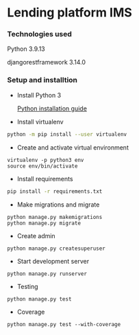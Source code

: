 # Lending platform IMS

### Technologies used

Python 3.9.13

djangorestframework 3.14.0

### Setup and installtion

- Install Python 3

  [Python installation guide](https://www.python.org/downloads/)


- Install virtualenv

```bash
python -m pip install --user virtualenv
```

- Create and activate virtual environment

```shell
virtualenv -p python3 env
source env/bin/activate
```

- Install requirements

```bash
pip install -r requirements.txt
```

- Make migrations and migrate

```shell
python manage.py makemigrations
python manage.py migrate
```

- Create admin

```shell
python manage.py createsuperuser
```

- Start development server

```shell
python manage.py runserver
```

- Testing

```shell
python manage.py test
```

- Coverage
```shell
python manage.py test --with-coverage
```
